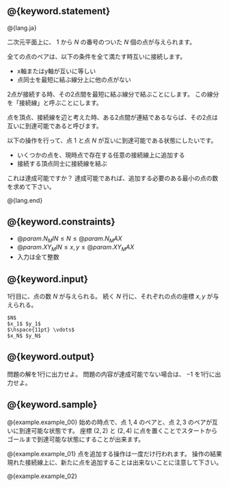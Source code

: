 ## @{keyword.statement}

@{lang.ja}

二次元平面上に、 $1$ から $N$ の番号のついた $N$ 個の点が与えられます。

全ての点のペアは、以下の条件を全て満たす時互いに接続します。

- x軸またはy軸が互いに等しい
- 点同士を最短に結ぶ線分上に他の点がない

2点が接続する時、その2点間を最短に結ぶ線分で結ぶことにします。
この線分を「接続線」と呼ぶことにします。

点を頂点、接続線を辺と考えた時、ある2点間が連結であるならば、その2点は互いに到達可能であると呼びます。

以下の操作を行って、点 $1$ と点 $N$ が互いに到達可能である状態にしたいです。

- いくつかの点を、現時点で存在する任意の接続線上に追加する
- 接続する頂点同士に接続線を結ぶ

これは達成可能ですか？
達成可能であれば、追加する必要のある最小の点の数を求めて下さい。

@{lang.end}
## @{keyword.constraints}

- $@{param.N_MIN} \leq N \leq @{param.N_MAX}$
- $@{param.XY_MIN} \leq x, y \leq @{param.XY_MAX}$
- 入力は全て整数

## @{keyword.input}
1行目に、点の数 $N$ が与えられる。
続く $N$ 行に、それぞれの点の座標 $x, y$ が与えられる。

```
$N$
$x_1$ $y_1$
$\hspace{11pt} \vdots$
$x_N$ $y_N$

```

## @{keyword.output}
問題の解を1行に出力せよ。
問題の内容が達成可能でない場合は、 $-1$ を1行に出力せよ。

## @{keyword.sample}

@{example.example_00}
始めの時点で、点 $1, 4$ のペアと、点 $2, 3$ のペアが互いに到達可能な状態です。
座標 $(2, 2)$ と $(2, 4)$ に点を置くことでスタートからゴールまで到達可能な状態にすることが出来ます。

@{example.example_01}
点を追加する操作は一度だけ行われます。
操作の結果現れた接続線上に、新たに点を追加することは出来ないことに注意して下さい。

@{example.example_02}
